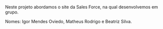 Neste projeto abordamos o site da Sales Force, na qual desenvolvemos em grupo.

Nomes: Igor Mendes Oviedo, Matheus Rodrigo e Beatriz Silva.